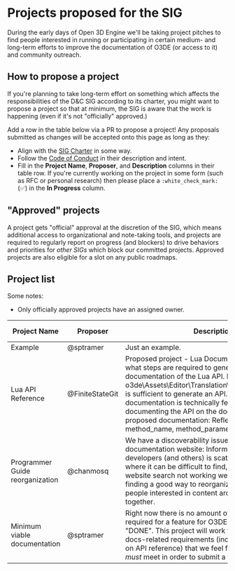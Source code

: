 # Projects proposed for the SIG

During the early days of Open 3D Engine we'll be taking project pitches to find people interested in running or participating in certain medium- and long-term efforts to improve the documentation of O3DE (or access to it) and community outreach.

## How to propose a project

If you're planning to take long-term effort on something which affects the responsibilities of the D&C SIG according to its charter, you might want to propose a project so that at minimum, the SIG is aware that the work is happening (even if it's not "officially" approved.)

Add a row in the table below via a PR to propose a project! Any proposals submitted as changes will be accepted onto this page as long as they:

* Align with the [SIG Charter](https://github.com/o3de/sig-docs-community/blob/main/governance/charter.md) in some way.
* Follow the [Code of Conduct](https://github.com/o3de/community/blob/main/code-of-conduct.md) in their description and intent.
* Fill in the **Project Name**, **Proposer**, and **Description** columns in their table row. If you're currently working on the project in some form (such as RFC or personal research) then please place a `:white_check_mark:` (:white_check_mark:) in the **In Progress** column.

## "Approved" projects

A project gets "official" approval at the discretion of the SIG, which means additional access to organizational and note-taking tools, and projects are required to regularly report on progress (and blockers) to drive behaviors and priorities for _other SIGs_ which block our committed projects. Approved projects are also eligible for a slot on any public roadmaps.

## Project list

Some notes:

* Only officially approved projects have an assigned owner.

| **Project Name** | **Proposer** | **Description** | **In progress** | **Approved** | **Owner** |
|--|--|--|--|--|--|
| Example | @sptramer | Just an example. | :x: | :x: | :x: |
| Lua API Reference | @FiniteStateGit | Proposed project - Lua Documentation.  Determine what steps are required to generate online documentation of the Lua API.  Determine if o3de\Assets\Editor\Translation\scriptcanvas_en_us.ts is sufficient to generate an API.  If generating API documentation is technically feasible, proceed with documenting the API on the docs site.  Scope of proposed documentation: Reflected class_name, method_name, method_parameters, parameter_type. | ❌ | ✅ | @FiniteStateGit |
| Programmer Guide reorganization | @chanmosq | We have a discoverability issue on the documentation website: Information for core developers (and others) is scattered in locations where it can be difficult to find, especially with the website search not working well. We'd like to discuss finding a good way to reorganize the content and get people interested in content architecture working together. | ✅ |  ✅ |@chanmosq |
| Minimum viable documentation | @sptramer | Right now there is no amount of documentation required for a feature for O3DE to be considered "DONE". This project will work to define reasonable docs-related requirements (including requirements on API reference) that we feel feature engineers _must_ meet in order to submit a feature. | ✅ | :white_check_mark: | @sptramer | 
